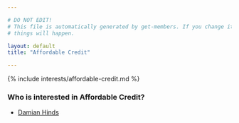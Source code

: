 ```yaml
---

# DO NOT EDIT!
# This file is automatically generated by get-members. If you change it, bad
# things will happen.

layout: default
title: "Affordable Credit"

---
```


{% include interests/affordable-credit.md %}

### Who is interested in Affordable Credit?


* [Damian Hinds](members/damian-hinds.html)
